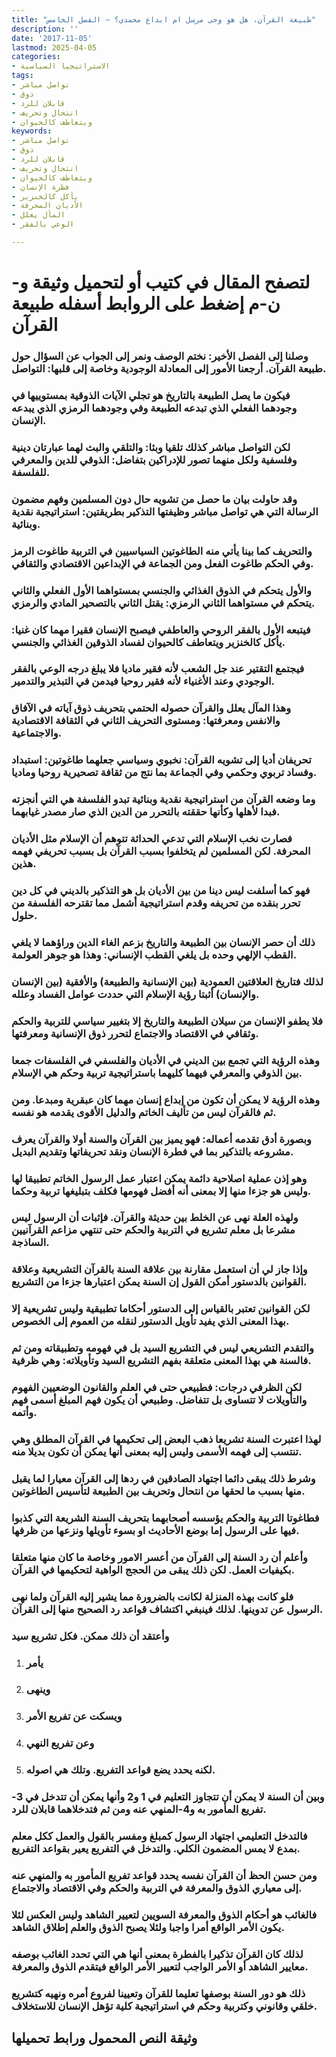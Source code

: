 ```yaml
---
title: "طبيعة القرآن، هل هو وحي مرسل ام ابداع محمدي؟ – الفصل الخامس"
description: ''
date: '2017-11-05'
lastmod: 2025-04-05
categories:
- الاستراتيجيا السياسية
tags:
- تواصل مباشر
- ذوق
- قابلان للرد
- انتحال وتحريف
- ويتعاطف كالحيوان
keywords:
- تواصل مباشر
- ذوق
- قابلان للرد
- انتحال وتحريف
- ويتعاطف كالحيوان
- فطرة الإنسان
- يأكل كالخنزير
- الأديان المحرفة
- المآل يعلل
- الوعي بالفقر

---
```

# **لتصفح المقال في كتيب أو لتحميل وثيقة و-ن-م إضغط على الروابط أسفله** **طبيعة القرآن**

### وصلنا إلى الفصل الأخير: نختم الوصف ونمر إلى الجواب عن السؤال حول طبيعة القرآن. أرجعنا الأمور إلى المعادلة الوجودية وخاصة إلى قلبها: التواصل.

### فيكون ما يصل الطبيعة بالتاريخ هو تجلي الآيات الذوقية بمستوييها في وجودهما الفعلي الذي تبدعه الطبيعة وفي وجودهما الرمزي الذي يبدعه الإنسان.

### لكن التواصل مباشر كذلك تلقيا وبثا: والتلقي والبث لهما عبارتان دينية وفلسفية ولكل منهما تصور للإدراكين بتفاضل: الذوقي للدين والمعرفي للفلسفة.

### وقد حاولت بيان ما حصل من تشويه حال دون المسلمين وفهم مضمون الرسالة التي هي تواصل مباشر وظيفتها التذكير بطريقتين: استراتيجية نقدية وبنائية.

### والتحريف كما بينا يأتي منه الطاغوتين السياسيين في التربية طاغوت الرمز وفي الحكم طاغوت الفعل ومن الجماعة في الإبداعين الاقتصادي والثقافي.

### والأول يتحكم في الذوق الغذائي والجنسي بمستواهما الأول الفعلي والثاني يتحكم في مستواهما الثاني الرمزي: يقتل الثاني بالتصحير المادي والرمزي.

### فيتبعه الأول بالفقر الروحي والعاطفي فيصبح الإنسان فقيرا مهما كان غنيا: يأكل كالخنزير ويتعاطف كالحيوان لفساد الذوقين الغذائي والجنسي.

### فيجتمع التقتير عند جل الشعب لأنه فقير ماديا فلا يبلغ درجه الوعي بالفقر الوجودي وعند الأغنياء لأنه فقير روحيا فيدمن في التبذير والتدمير.

### وهذا المآل يعلل والقرآن حصوله الحتمي بتحريف ذوق آياته في الآفاق والانفس ومعرفتها: ومستوى التحريف الثاني في الثقافة الاقتصادية والاجتماعية.

### تحريفان أديا إلى تشويه القرآن: نخبوي وسياسي جعلهما طاغوتين: استبداد وفساد تربوي وحكمي وفي الجماعة بما نتج من ثقافة تصحيرية روحيا وماديا.

### وما وضعه القرآن من استراتيجية نقدية وبنائية تبدو الفلسفة هي التي أنجزته فبدا لأهلها وكأنها حققته بالتحرر من الدين الذي صار مصدر غيابهما.

### فصارت نخب الإسلام التي تدعي الحداثة تتوهم أن الإسلام مثل الأديان المحرفة. لكن المسلمين لم يتخلفوا بسبب القرآن بل بسبب تحريفي فهمه هذين.

### فهو كما أسلفت ليس دينا من بين الأديان بل هو التذكير بالديني في كل دين تحرر بنقده من تحريفه وقدم استراتيجية أشمل مما تقترحه الفلسفة من حلول.

### ذلك أن حصر الإنسان بين الطبيعة والتاريخ بزعم الغاء الدين وراؤهما لا يلغي القطب الإلهي وحده بل يلغي القطب الإنساني: وهذا هو جوهر العولمة.

### لذلك فتاريخ العلاقتين العمودية (بين الإنسانية والطبيعة) والأفقية (بين الإنسان والإنسان) أثبتا رؤية الإسلام التي حددت عوامل الفساد وعلله.

### فلا يطفو الإنسان من سيلان الطبيعة والتاريخ إلا بتغيير سياسي للتربية والحكم وثقافي في الاقتصاد والاجتماع لتحرر ذوق الإنسانية ومعرفتها.

### وهذه الرؤية التي تجمع بين الديني في الأديان والفلسفي في الفلسفات جمعا بين الذوقي والمعرفي فيهما كليهما باستراتيجية تربية وحكم هي الإسلام.

### وهذه الرؤية لا يمكن أن تكون من إبداع إنسان مهما كان عبقرية ومبدعا. ومن ثم فالقرآن ليس من تأليف الخاتم والدليل الأقوى يقدمه هو نفسه.

### وبصورة أدق تقدمه أعماله: فهو يميز بين القرآن والسنة أولا والقرآن يعرف مشروعه بالتذكير بما في فطرة الإنسان ونقد تحريفاتها وتقديم البديل.

### وهو إذن عملية اصلاحية دائمة يمكن اعتبار عمل الرسول الخاتم تطبيقا لها وليس هو جزءا منها إلا بمعنى أنه أفضل فهومها فكلف بتبليغها تربية وحكما.

### ولهذه العلة نهى عن الخلط بين حديثة والقرآن. فإثبات أن الرسول ليس مشرعا بل معلم تشريع في التربية والحكم حتى تنتهي مزاعم القرآنيين الساذجة.

### وإذا جاز لي أن استعمل مقارنة بين علاقة السنة بالقرآن التشريعية وعلاقة القوانين بالدستور أمكن القول إن السنة يمكن اعتبارها جزءا من التشريع.

### لكن القوانين تعتبر بالقياس إلى الدستور أحكاما تطبيقية وليس تشريعية إلا بهذا المعنى الذي يفيد تأويل الدستور لنقله من العموم إلى الخصوص.

### والتقدم التشريعي ليس في التشريع السيد بل في فهومه وتطبيقاته ومن ثم فالسنة هي بهذا المعنى متعلقة بفهم التشريع السيد وتأويلاته: وهي ظرفية.

### لكن الظرفي درجات: فطبيعي حتى في العلم والقانون الوضعيين الفهوم والتأويلات لا تتساوى بل تتفاضل. وطبيعي أن يكون فهم المبلغ أسمى فهم وأتمه.

### لهذا اعتبرت السنة تشريعا ذهب البعض إلى تحكيمها في القرآن المطلق وهي تنتسب إلى فهمه الأسمى وليس إليه بمعنى أنها يمكن أن تكون بديلا منه.

### وشرط ذلك يبقى دائما اجتهاد الصادقين في ردها إلى القرآن معيارا لما يقبل منها بسبب ما لحقها من انتحال وتحريف بين الطبيعة لتأسيس الطاغوتين.

### فطاغوتا التربية والحكم يؤسسه أصحابهما بتحريف السنة الشريعة التي كذبوا فيها على الرسول إما بوضع الأحاديث او بسوء تأويلها ونزعها من ظرفها.

### وأعلم أن رد السنة إلى القرآن من أعسر الامور وخاصة ما كان منها متعلقا بكيفيات العمل. لكن ذلك يبقى من الحجج الواهية لتحكيمها في القرآن.

### فلو كانت بهذه المنزلة لكانت بالضرورة مما يشير إليه القرآن ولما نهى الرسول عن تدوينها. لذلك فينبغي اكتشاف قواعد رد الصحيح منها إلى القرآن.

### وأعتقد أن ذلك ممكن. فكل تشريع سيد

1. ### يأمر
2. ### وينهى
3. ### ويسكت عن تفريع الأمر
4. ### وعن تفريع النهي
5. ### لكنه يحدد يضع قواعد التفريع. وتلك هي اصوله.

### وبين أن السنة لا يمكن أن تتجاوز التعليم في 1 و2 وأنها يمكن أن تتدخل في 3-تفريع المأمور به و4-المنهي عنه ومن ثم فتدخلاهما قابلان للرد.

### فالتدخل التعليمي اجتهاد الرسول كمبلغ ومفسر بالقول والعمل ككل معلم بمدع لا يمس المضمون الكلي. والتدخل في التفريع يعير بقواعد التفريع.

### ومن حسن الحظ أن القرآن نفسه يحدد قواعد تفريع المأمور به والمنهي عنه إلى معياري الذوق والمعرفة في التربية والحكم وفي الاقتصاد والاجتماع.

### فالغائب هو أحكام الذوق والمعرفة السويين لتعيير الشاهد وليس العكس لئلا يكون الأمر الواقع أمرا واجبا ولئلا يصبح الذوق والعلم إطلاق الشاهد.

### لذلك كان القرآن تذكيرا بالفطرة بمعنى أنها هي التي تحدد الغائب بوصفه معايير الشاهد أو الأمر الواجب لتعيير الأمر الواقع فيتقدم الذوق والمعرفة.

### ذلك هو دور السنة بوصفها تعليما للقرآن وتعيينا لفروع أمره ونهيه كتشريع خلقي وقانوني وكتربية وحكم في استراتيجية كلية تؤهل الإنسان للاستخلاف.

## وثيقة النص المحمول ورابط تحميلها

###
